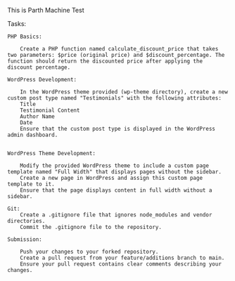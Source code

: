 This is Parth Machine Test


Tasks:

    PHP Basics:

        Create a PHP function named calculate_discount_price that takes two parameters: $price (original price) and $discount_percentage. The function should return the discounted price after applying the discount percentage.

    WordPress Development:
    
        In the WordPress theme provided (wp-theme directory), create a new custom post type named "Testimonials" with the following attributes:
        Title
        Testimonial Content
        Author Name
        Date
        Ensure that the custom post type is displayed in the WordPress admin dashboard.


    WordPress Theme Development:

        Modify the provided WordPress theme to include a custom page template named "Full Width" that displays pages without the sidebar.
        Create a new page in WordPress and assign this custom page template to it.
        Ensure that the page displays content in full width without a sidebar.
        
    Git:
        Create a .gitignore file that ignores node_modules and vendor directories.
        Commit the .gitignore file to the repository.
    
    Submission:
    
        Push your changes to your forked repository.
        Create a pull request from your feature/additions branch to main.
        Ensure your pull request contains clear comments describing your changes.